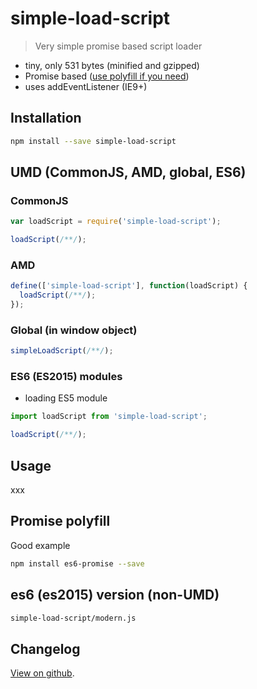 # simple-load-script

> Very simple promise based script loader

* tiny, only 531 bytes (minified and gzipped)
* Promise based ([use polyfill if you need](http://caniuse.com/#feat=promises))
* uses addEventListener (IE9+)

## Installation

```bash
npm install --save simple-load-script
```

## UMD (CommonJS, AMD, global, ES6)

### CommonJS

```js
var loadScript = require('simple-load-script');

loadScript(/**/);
```

### AMD

```js
define(['simple-load-script'], function(loadScript) {
  loadScript(/**/);
});
```

### Global (in window object)

```js
simpleLoadScript(/**/);
```

### ES6 (ES2015) modules

* loading ES5 module

```js
import loadScript from 'simple-load-script';

loadScript(/**/);
```

## Usage

xxx

## Promise polyfill

Good example

```bash
npm install es6-promise --save
```

## es6 (es2015) version (non-UMD)

```bash
simple-load-script/modern.js
```

## Changelog

[View on github](https://github.com/tomek-f/simple-load-script/blob/master/changelog.md).
